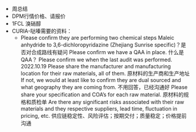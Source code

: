 - 周总结
- DPM行情价格、请报价
- 1FCL 溴硝醇
- CURIA-哒嗪需要的资料：
	- Please confirm they are performing two chemical steps Maleic anhydride to 3,6-dichloropyridazine (Zhejiang Sunrise specific)？是否对合成路线有疑问
	  Please confirm we have a QAA in place. 什么是QAA？
	  Please confirm we when the last audit was performed. 2022.10.19
	  Please share the manufacturer and manufacturing location for their raw materials, all of them. 原材料的生产商和生产地址
	  If not, we would at least like to confirm they are dual sourced and what geography they are coming from. 不用回答，已经沟通好
	  Please share your specification and COA’s for each raw material. 原材料的规格和质检单
	  Are there any significant risks associated with their raw materials and they respective suppliers, lead time, fluctuation in pricing, etc. 供应链稳定性、风险评估；按期交付；质量稳定；价格提前沟通